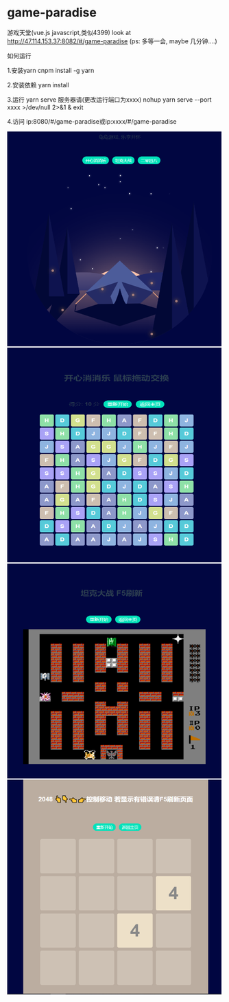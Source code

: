 # game-paradise
游戏天堂(vue.js javascript,类似4399)
look at http://47.114.153.37:8082/#/game-paradise        (ps: 多等一会, maybe 几分钟....)


如何运行

1.安装yarn
cnpm install -g yarn

2.安装依赖
yarn install

3.运行
yarn serve      服务器请(更改运行端口为xxxx)  nohup yarn serve --port xxxx >/dev/null 2>&1 & exit

4.访问 ip:8080/#/game-paradise或ip:xxxx/#/game-paradise


<img width="500" height="500" src="http://github.com/interpidtjuniversity/game-paradise/raw/master/images/1.png"/>
<img width="500" height="500" src="http://github.com/interpidtjuniversity/game-paradise/raw/master/images/2.png"/>
<img width="500" height="500" src="http://github.com/interpidtjuniversity/game-paradise/raw/master/images/3.png"/>
<img width="500" height="500" src="http://github.com/interpidtjuniversity/game-paradise/raw/master/images/4.png"/>

